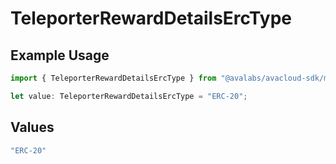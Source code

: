 # TeleporterRewardDetailsErcType

## Example Usage

```typescript
import { TeleporterRewardDetailsErcType } from "@avalabs/avacloud-sdk/models/components";

let value: TeleporterRewardDetailsErcType = "ERC-20";
```

## Values

```typescript
"ERC-20"
```